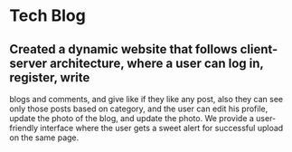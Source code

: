 # Tech Blog

## Created a dynamic website that follows client-server architecture, where a user can log in, register, write 
blogs and comments, and give like if they like any post, also they can see only those posts based on 
category, and the user can edit his profile, update the photo of the blog, and update the photo. We provide 
a user-friendly interface where the user gets a sweet alert for successful upload on the same page. 


